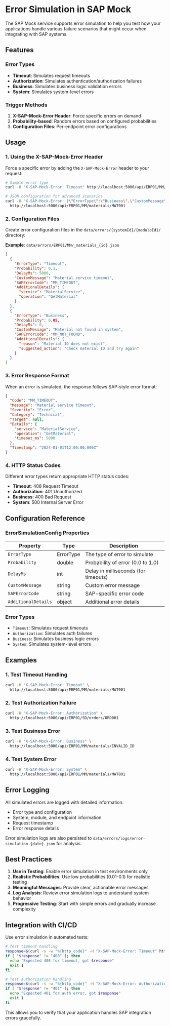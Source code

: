 # Error Simulation in SAP Mock

The SAP Mock service supports error simulation to help you test how your applications handle various failure scenarios that might occur when integrating with SAP systems.

## Features

### Error Types
- **Timeout**: Simulates request timeouts
- **Authorization**: Simulates authentication/authorization failures
- **Business**: Simulates business logic validation errors
- **System**: Simulates system-level errors

### Trigger Methods
1. **X-SAP-Mock-Error Header**: Force specific errors on demand
2. **Probability-based**: Random errors based on configured probabilities
3. **Configuration Files**: Per-endpoint error configurations

## Usage

### 1. Using the X-SAP-Mock-Error Header

Force a specific error by adding the `X-SAP-Mock-Error` header to your request:

```bash
# Simple error type
curl -H "X-SAP-Mock-Error: Timeout" http://localhost:5000/api/ERP01/MM/materials/MAT001

# JSON configuration for advanced scenarios
curl -H "X-SAP-Mock-Error: {\"ErrorType\":\"Business\",\"CustomMessage\":\"Invalid material ID\",\"SAPErrorCode\":\"MM_INVALID_ID\"}" \
  http://localhost:5000/api/ERP01/MM/materials/MAT001
```

### 2. Configuration Files

Create error configuration files in the `data/errors/{systemId}/{moduleId}/` directory:

**Example**: `data/errors/ERP01/MM/_materials_{id}.json`
```json
[
  {
    "ErrorType": "Timeout",
    "Probability": 0.1,
    "DelayMs": 5000,
    "CustomMessage": "Material service timeout",
    "SAPErrorCode": "MM_TIMEOUT",
    "AdditionalDetails": {
      "service": "MaterialService",
      "operation": "GetMaterial"
    }
  },
  {
    "ErrorType": "Business",
    "Probability": 0.05,
    "DelayMs": 0,
    "CustomMessage": "Material not found in system",
    "SAPErrorCode": "MM_NOT_FOUND",
    "AdditionalDetails": {
      "reason": "Material ID does not exist",
      "suggested_action": "Check material ID and try again"
    }
  }
]
```

### 3. Error Response Format

When an error is simulated, the response follows SAP-style error format:

```json
{
  "Code": "MM_TIMEOUT",
  "Message": "Material service timeout",
  "Severity": "Error",
  "Category": "Technical",
  "Target": null,
  "Details": {
    "service": "MaterialService",
    "operation": "GetMaterial",
    "timeout_ms": 5000
  },
  "Timestamp": "2024-01-01T12:00:00.000Z"
}
```

### 4. HTTP Status Codes

Different error types return appropriate HTTP status codes:

- **Timeout**: 408 Request Timeout
- **Authorization**: 401 Unauthorized
- **Business**: 400 Bad Request
- **System**: 500 Internal Server Error

## Configuration Reference

### ErrorSimulationConfig Properties

| Property | Type | Description |
|----------|------|-------------|
| `ErrorType` | ErrorType | The type of error to simulate |
| `Probability` | double | Probability of error (0.0 to 1.0) |
| `DelayMs` | int | Delay in milliseconds (for timeouts) |
| `CustomMessage` | string | Custom error message |
| `SAPErrorCode` | string | SAP-specific error code |
| `AdditionalDetails` | object | Additional error details |

### Error Types

- `Timeout`: Simulates request timeouts
- `Authorization`: Simulates auth failures
- `Business`: Simulates business logic errors
- `System`: Simulates system-level errors

## Examples

### 1. Test Timeout Handling
```bash
curl -H "X-SAP-Mock-Error: Timeout" \
  http://localhost:5000/api/ERP01/MM/materials/MAT001
```

### 2. Test Authorization Failure
```bash
curl -H "X-SAP-Mock-Error: Authorization" \
  http://localhost:5000/api/ERP01/SD/orders/ORD001
```

### 3. Test Business Error
```bash
curl -H "X-SAP-Mock-Error: Business" \
  http://localhost:5000/api/ERP01/MM/materials/INVALID_ID
```

### 4. Test System Error
```bash
curl -H "X-SAP-Mock-Error: System" \
  http://localhost:5000/api/ERP01/MM/materials/MAT001
```

## Error Logging

All simulated errors are logged with detailed information:
- Error type and configuration
- System, module, and endpoint information
- Request timestamp
- Error response details

Error simulation logs are also persisted to `data/errors/logs/error-simulation-{date}.json` for analysis.

## Best Practices

1. **Use in Testing**: Enable error simulation in test environments only
2. **Realistic Probabilities**: Use low probabilities (0.01-0.1) for realistic testing
3. **Meaningful Messages**: Provide clear, actionable error messages
4. **Log Analysis**: Review error simulation logs to understand system behavior
5. **Progressive Testing**: Start with simple errors and gradually increase complexity

## Integration with CI/CD

Use error simulation in automated tests:

```bash
# Test timeout handling
response=$(curl -s -w "%{http_code}" -H "X-SAP-Mock-Error: Timeout" http://localhost:5000/api/ERP01/MM/materials/MAT001)
if [ "$response" != "408" ]; then
  echo "Expected 408 for timeout, got $response"
  exit 1
fi

# Test authorization handling
response=$(curl -s -w "%{http_code}" -H "X-SAP-Mock-Error: Authorization" http://localhost:5000/api/ERP01/MM/materials/MAT001)
if [ "$response" != "401" ]; then
  echo "Expected 401 for auth error, got $response"
  exit 1
fi
```

This allows you to verify that your application handles SAP integration errors gracefully.